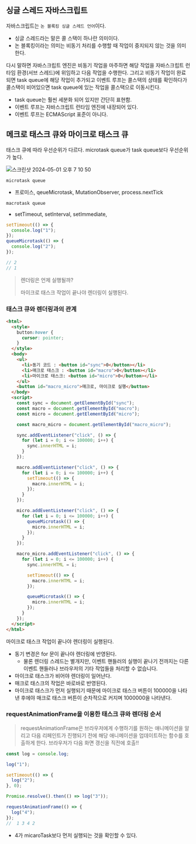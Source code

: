 ## 싱글 스레드 자바스크립트

자바스크립트는 `논 블록킹 싱글 스레드 언어`이다.

- 싱글 스레드라는 말은 콜 스택이 하나란 의미이다.
- 논 블록킹이라는 의미는 비동기 처리를 수행할 때 작업이 중지되지 않는 것을 의미한다.

다시 말하면 자바스크립트 엔진은 비동기 작업을 마주하면 해당 작업을 자바스크립트 런타임 환경(서브 스레드)에 위임하고 다음 작업을 수행한다. 그리고 비동기 작업이 완료되면 task queue에 해당 작업이 추가되고 이벤트 루프는 콜스택의 상태를 확인하다가 콜스택이 비어있으면 task queue에 있는 작업을 콜스택으로 이동시킨다.

- task queue는 훨씬 세분화 되어 있지만 간단히 표현함.
- 이벤트 루프는 자바스크립트 런타임 엔진에 내장되어 있다.
- 이벤트 루프는 ECMAScript 표준이 아니다.

## 메크로 태스크 큐와 마이크로 태스크 큐

태스크 큐에 따라 우선순위가 다르다. microtask queue가 task queue보다 우선순위가 높다.

![스크린샷 2024-05-01 오후 7 10 50](https://gist.github.com/assets/78193416/e2db11b9-bd5c-4da6-8c79-6c9254c62a29)

`microtask queue`

- 프로미스, qeueMicrotask, MutationObserver, process.nextTick

`macrotask queue`

- setTimeout, setInterval, setImmediate,

```javascript
setTimeout(() => {
  console.log("1");
});
queueMicrotask(() => {
  console.log("2");
});

// 2
// 1
```

> 렌더링은 언제 실행될까?
>
> 마이크로 태스크 작업이 끝나야 렌더링이 실행된다.

### 태스크 큐와 렌더링과의 관계

```html
<html>
  <style>
    button:hover {
      cursor: pointer;
    }
  </style>
  <body>
    <ul>
      <li>동기 코드 : <button id="sync">0</button></li>
      <li>매크로 태스크 : <button id="macro">0</button></li>
      <li>마이크로 태스크: <button id="micro">0</button></li>
    </ul>
    <button id="macro_micro">매크로, 마이크로 실행</button>
  </body>
  <script>
    const sync = document.getElementById("sync");
    const macro = document.getElementById("macro");
    const micro = document.getElementById("micro");

    const macro_micro = document.getElementById("macro_micro");

    sync.addEventListener("click", () => {
      for (let i = 0; i <= 100000; i++) {
        sync.innerHTML = i;
      }
    });

    macro.addEventListener("click", () => {
      for (let i = 0; i <= 100000; i++) {
        setTimeout(() => {
          macro.innerHTML = i;
        });
      }
    });

    micro.addEventListener("click", () => {
      for (let i = 0; i <= 100000; i++) {
        queueMicrotask(() => {
          micro.innerHTML = i;
        });
      }
    });

    macro_micro.addEventListener("click", () => {
      for (let i = 0; i <= 100000; i++) {
        sync.innerHTML = i;

        setTimeout(() => {
          macro.innerHTML = i;
        });

        queueMicrotask(() => {
          micro.innerHTML = i;
        });
      }
    });
  </script>
</html>
```

마이크로 태스크 작업이 끝나야 렌더링이 실행된다.

- 동기 변경은 for 문이 끝나야 렌더링에 반영된다.
  - 물론 렌더링 스레드는 별개지만, 이벤트 핸들러의 실행이 끝나기 전까지는 다른 이벤트 핸들러나 브라우저의 기타 작업들을 처리할 수 없습니다.
- 마이크로 태스크가 비어야 렌더링이 일어난다.
- 매크로 태스크의 작업은 바로바로 반영된다.
- 마이크로 태스크가 먼저 실행되기 때문에 마이크로 태스크 버튼이 100000을 나타낸 후에야 매크로 태스크 버튼이 순차적으로 커지며 1000000을 나타낸다.

### requestAnimationFrame을 이용한 태스크 큐와 렌더링 순서

> requestAnimationFrame은 브라우저에게 수행하기를 원하는 애니메이션을 알리고 다음 리페인트가 진행되기 전에 해당 애니메이션을 업데이트하는 함수를 호출하게 한다.
> 브라우저가 다음 화면 갱신을 직전에 호출!!

```javascript
const log = console.log;

log("1");

setTimeout(() => {
  log("2");
}, 0);

Promise.resolve().then(() => log("3"));

requestAnimationFrame(() => {
  log("4");
});
//  1 3 4 2
```

- 4가 micaroTask보다 먼저 실행되는 것을 확인할 수 있다.
